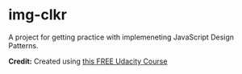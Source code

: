 # img-clkr

A project for getting practice with implemeneting JavaScript Design Patterns.

**Credit:**
Created using [this FREE Udacity Course](https://www.youtube.com/playlist?list=PLAwxTw4SYaPkGKjpeiLWz8ydvFEkmRkBn)
